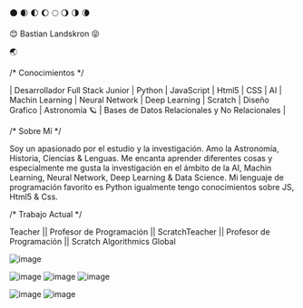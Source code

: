 🌑 🌒 🌓 🌔 🌕 🌖 🌗 🌘

:blush: Bastian Landskron :stuck_out_tongue_closed_eyes: 

🌏

/* Conocimientos */

| Desarrollador Full Stack Junior | Python | JavaScript | Html5 | CSS | AI | Machin Learning | Neural Network | Deep Learning | Scratch | Diseño Grafico | Astronomía 🪐 | Bases de Datos Relacionales y No Relacionales |

/* Sobre Mí */

Soy un apasionado por el estudio y la investigación. Amo la Astronomía, Historia, Ciencias & Lenguas. Me encanta aprender diferentes cosas y especialmente me gusta la investigación en el ámbito de la AI, Machin Learning, Neural Network, Deep Learning & Data Science. Mi lenguaje de programación favorito es Python igualmente tengo conocimientos sobre JS, Html5 & Css.

/* Trabajo Actual */

Teacher || Profesor de Programación || ScratchTeacher || Profesor de Programación || Scratch
Algorithmics Global

![image](https://user-images.githubusercontent.com/93203724/188299132-d0a25a7c-fdab-4a26-af86-b8b45388aba8.png)


![image](https://user-images.githubusercontent.com/93203724/188299073-80e15e98-502d-436c-881e-582f585e871f.png) ![image](https://user-images.githubusercontent.com/93203724/188299079-09df42fa-d212-4de6-8141-5e6974ab677d.png) ![image](https://user-images.githubusercontent.com/93203724/188299148-6ee97910-b229-4c97-9a22-9c47d914f52a.png)


![image](https://user-images.githubusercontent.com/93203724/188299089-ecd8d4d2-64ea-4673-b61c-0f91298e0b0a.png) ![image](https://user-images.githubusercontent.com/93203724/188299093-8631fc3e-db0d-45d3-ae37-11c10f53b312.png)




